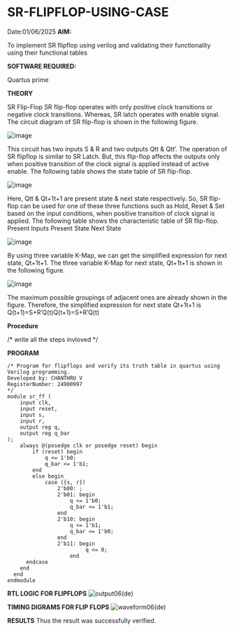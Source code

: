 # SR-FLIPFLOP-USING-CASE
Date:01/06/2025
**AIM:**

To implement  SR flipflop using verilog and validating their functionality using their functional tables

**SOFTWARE REQUIRED:**

Quartus prime

**THEORY**

SR Flip-Flop SR flip-flop operates with only positive clock transitions or negative clock transitions. Whereas, SR latch operates with enable signal. The circuit diagram of SR flip-flop is shown in the following figure.

![image](https://github.com/naavaneetha/SR-FLIPFLOP-USING-CASE/assets/154305477/0f710028-ad52-4d3e-9276-8714cf023a25)

 
This circuit has two inputs S & R and two outputs Qtt & Qtt’. The operation of SR flipflop is similar to SR Latch. But, this flip-flop affects the outputs only when positive transition of the clock signal is applied instead of active enable. The following table shows the state table of SR flip-flop.

![image](https://github.com/naavaneetha/SR-FLIPFLOP-USING-CASE/assets/154305477/dabfc4f4-87e3-4cbc-9472-f89ee1b5ed30)

 
Here, Qtt & Qt+1t+1 are present state & next state respectively. So, SR flip-flop can be used for one of these three functions such as Hold, Reset & Set based on the input conditions, when positive transition of clock signal is applied. The following table shows the characteristic table of SR flip-flop. Present Inputs Present State Next State

![image](https://github.com/naavaneetha/SR-FLIPFLOP-USING-CASE/assets/154305477/dd90d16c-aec5-4290-a586-e2346b1e9eb5)

 
By using three variable K-Map, we can get the simplified expression for next state, Qt+1t+1. The three variable K-Map for next state, Qt+1t+1 is shown in the following figure.

![image](https://github.com/naavaneetha/SR-FLIPFLOP-USING-CASE/assets/154305477/473efad6-d70b-4ca7-aeb7-898bbfca319f)

 
The maximum possible groupings of adjacent ones are already shown in the figure. Therefore, the simplified expression for next state Qt+1t+1 is Q(t+1)=S+R′Q(t)Q(t+1)=S+R′Q(t)

**Procedure**

/* write all the steps invloved */

**PROGRAM**
```
/* Program for flipflops and verify its truth table in quartus using Verilog programming.
Developed by: CHANTHRU V 
RegisterNumber: 24900997
*/
module sr_ff (
    input clk,   
    input reset,  
    input s,      
    input r,      
    output reg q, 
    output reg q_bar 
);
    always @(posedge clk or posedge reset) begin
        if (reset) begin
            q <= 1'b0;      
            q_bar <= 1'b1;  
        end
        else begin
            case ({s, r})
                2'b00: ;             
                2'b01: begin         
                    q <= 1'b0;
                    q_bar <= 1'b1;
                end
                2'b10: begin        
                    q <= 1'b1;
                    q_bar <= 1'b0;
                end
                2'b11: begin
					     q <= 0; 
					end	  
      endcase
    end
  end
endmodule
```

**RTL LOGIC FOR FLIPFLOPS**
![output06(de)](https://github.com/user-attachments/assets/2afa2d85-abde-4c29-b88e-21b86f95bd23)

**TIMING DIGRAMS FOR FLIP FLOPS**
![waveform06(de)](https://github.com/user-attachments/assets/7b25ea73-2572-4c06-97aa-db49169871bf)


**RESULTS**
Thus the result was successfully verified.
